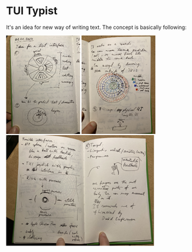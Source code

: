 # TUI Typist

It's an idea for new way of writing text. The concept is basically following:

<img src="resources/concept_1.JPG" alt="Concept page 1" width=200 />
<img src="resources/concept_2.JPG" alt="Concept page 2" width=200 />
<img src="resources/concept_3.jpg" alt="Concept page 3" width=400 />

